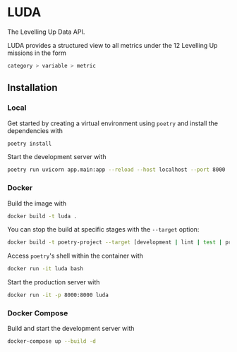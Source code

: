 # LUDA

The Levelling Up Data API.

LUDA provides a structured view to all metrics under the 12 Levelling Up missions in the form

```bash
category > variable > metric
```

## Installation

### Local

Get started by creating a virtual environment using `poetry` and install the dependencies with

```bash
poetry install
```

Start the development server with

```bash
poetry run uvicorn app.main:app --reload --host localhost --port 8000
```

### Docker

Build the image with

```bash
docker build -t luda .
```

You can stop the build at specific stages with the `--target` option:

```bash
docker build -t poetry-project --target [development | lint | test | production] .
```

Access `poetry`'s shell within the container with

```bash
docker run -it luda bash
```

Start the production server with

```bash
docker run -it -p 8000:8000 luda
```

### Docker Compose

Build and start the development server with

```bash
docker-compose up --build -d
```
